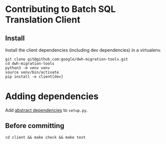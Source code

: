 # Contributing to Batch SQL Translation Client

## Install

Install the client dependencies (including dev dependencies) in a 
virtualenv.

```shell
git clone git@github.com:google/dwh-migration-tools.git
cd dwh-migration-tools
python3 -m venv venv
source venv/bin/activate
pip install -e client[dev]
```

# Adding dependencies

Add
[abstract dependencies](https://pipenv.pypa.io/en/latest/advanced/#pipfile-vs-setup-py)
to `setup.py`.

## Before committing

```shell
cd client && make check && make test
```